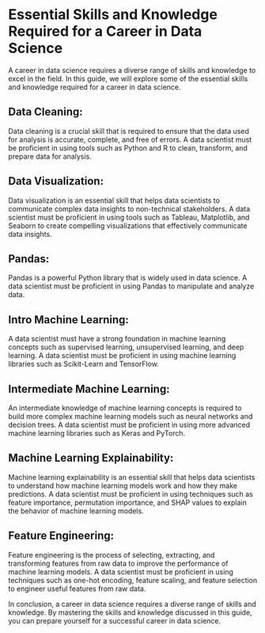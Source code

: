 # Essential Skills and Knowledge Required for a Career in Data Science

A career in data science requires a diverse range of skills and knowledge to excel in the field. In this guide, we will explore some of the essential skills and knowledge required for a career in data science.

## Data Cleaning:

Data cleaning is a crucial skill that is required to ensure that the data used for analysis is accurate, complete, and free of errors. A data scientist must be proficient in using tools such as Python and R to clean, transform, and prepare data for analysis.

## Data Visualization:

Data visualization is an essential skill that helps data scientists to communicate complex data insights to non-technical stakeholders. A data scientist must be proficient in using tools such as Tableau, Matplotlib, and Seaborn to create compelling visualizations that effectively communicate data insights.

## Pandas:

Pandas is a powerful Python library that is widely used in data science. A data scientist must be proficient in using Pandas to manipulate and analyze data.

## Intro Machine Learning:

A data scientist must have a strong foundation in machine learning concepts such as supervised learning, unsupervised learning, and deep learning. A data scientist must be proficient in using machine learning libraries such as Scikit-Learn and TensorFlow.

## Intermediate Machine Learning:

An intermediate knowledge of machine learning concepts is required to build more complex machine learning models such as neural networks and decision trees. A data scientist must be proficient in using more advanced machine learning libraries such as Keras and PyTorch.

## Machine Learning Explainability:

Machine learning explainability is an essential skill that helps data scientists to understand how machine learning models work and how they make predictions. A data scientist must be proficient in using techniques such as feature importance, permutation importance, and SHAP values to explain the behavior of machine learning models.

## Feature Engineering:

Feature engineering is the process of selecting, extracting, and transforming features from raw data to improve the performance of machine learning models. A data scientist must be proficient in using techniques such as one-hot encoding, feature scaling, and feature selection to engineer useful features from raw data.

In conclusion, a career in data science requires a diverse range of skills and knowledge. By mastering the skills and knowledge discussed in this guide, you can prepare yourself for a successful career in data science.
